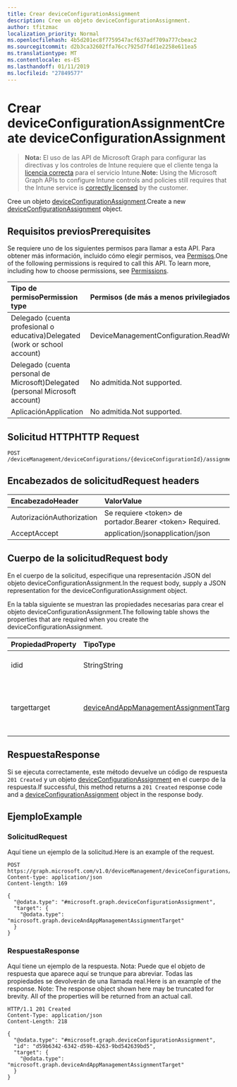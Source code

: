 ```yaml
---
title: Crear deviceConfigurationAssignment
description: Cree un objeto deviceConfigurationAssignment.
author: tfitzmac
localization_priority: Normal
ms.openlocfilehash: 4b5d201ec8f7759547acf637adf709a777cbeac2
ms.sourcegitcommit: d2b3ca32602ffa76cc7925d7f4d1e2258e611ea5
ms.translationtype: MT
ms.contentlocale: es-ES
ms.lasthandoff: 01/11/2019
ms.locfileid: "27849577"
---
```

# <a name="create-deviceconfigurationassignment"></a><span data-ttu-id="adc81-103">Crear deviceConfigurationAssignment</span><span class="sxs-lookup"><span data-stu-id="adc81-103">Create deviceConfigurationAssignment</span></span>

> <span data-ttu-id="adc81-104">**Nota:** El uso de las API de Microsoft Graph para configurar las directivas y los controles de Intune requiere que el cliente tenga la [licencia correcta](https://go.microsoft.com/fwlink/?linkid=839381) para el servicio Intune.</span><span class="sxs-lookup"><span data-stu-id="adc81-104">**Note:** Using the Microsoft Graph APIs to configure Intune controls and policies still requires that the Intune service is [correctly licensed](https://go.microsoft.com/fwlink/?linkid=839381) by the customer.</span></span>

<span data-ttu-id="adc81-105">Cree un objeto [deviceConfigurationAssignment](../resources/intune-deviceconfig-deviceconfigurationassignment.md).</span><span class="sxs-lookup"><span data-stu-id="adc81-105">Create a new [deviceConfigurationAssignment](../resources/intune-deviceconfig-deviceconfigurationassignment.md) object.</span></span>
## <a name="prerequisites"></a><span data-ttu-id="adc81-106">Requisitos previos</span><span class="sxs-lookup"><span data-stu-id="adc81-106">Prerequisites</span></span>
<span data-ttu-id="adc81-p101">Se requiere uno de los siguientes permisos para llamar a esta API. Para obtener más información, incluido cómo elegir permisos, vea [Permisos](/graph/permissions-reference).</span><span class="sxs-lookup"><span data-stu-id="adc81-p101">One of the following permissions is required to call this API. To learn more, including how to choose permissions, see [Permissions](/graph/permissions-reference).</span></span>

|<span data-ttu-id="adc81-109">Tipo de permiso</span><span class="sxs-lookup"><span data-stu-id="adc81-109">Permission type</span></span>|<span data-ttu-id="adc81-110">Permisos (de más a menos privilegiados)</span><span class="sxs-lookup"><span data-stu-id="adc81-110">Permissions (from most to least privileged)</span></span>|
|:---|:---|
|<span data-ttu-id="adc81-111">Delegado (cuenta profesional o educativa)</span><span class="sxs-lookup"><span data-stu-id="adc81-111">Delegated (work or school account)</span></span>|<span data-ttu-id="adc81-112">DeviceManagementConfiguration.ReadWrite.All</span><span class="sxs-lookup"><span data-stu-id="adc81-112">DeviceManagementConfiguration.ReadWrite.All</span></span>|
|<span data-ttu-id="adc81-113">Delegado (cuenta personal de Microsoft)</span><span class="sxs-lookup"><span data-stu-id="adc81-113">Delegated (personal Microsoft account)</span></span>|<span data-ttu-id="adc81-114">No admitida.</span><span class="sxs-lookup"><span data-stu-id="adc81-114">Not supported.</span></span>|
|<span data-ttu-id="adc81-115">Aplicación</span><span class="sxs-lookup"><span data-stu-id="adc81-115">Application</span></span>|<span data-ttu-id="adc81-116">No admitida.</span><span class="sxs-lookup"><span data-stu-id="adc81-116">Not supported.</span></span>|

## <a name="http-request"></a><span data-ttu-id="adc81-117">Solicitud HTTP</span><span class="sxs-lookup"><span data-stu-id="adc81-117">HTTP Request</span></span>
<!-- {
  "blockType": "ignored"
}
-->
``` http
POST /deviceManagement/deviceConfigurations/{deviceConfigurationId}/assignments
```

## <a name="request-headers"></a><span data-ttu-id="adc81-118">Encabezados de solicitud</span><span class="sxs-lookup"><span data-stu-id="adc81-118">Request headers</span></span>
|<span data-ttu-id="adc81-119">Encabezado</span><span class="sxs-lookup"><span data-stu-id="adc81-119">Header</span></span>|<span data-ttu-id="adc81-120">Valor</span><span class="sxs-lookup"><span data-stu-id="adc81-120">Value</span></span>|
|:---|:---|
|<span data-ttu-id="adc81-121">Autorización</span><span class="sxs-lookup"><span data-stu-id="adc81-121">Authorization</span></span>|<span data-ttu-id="adc81-122">Se requiere &lt;token&gt; de portador.</span><span class="sxs-lookup"><span data-stu-id="adc81-122">Bearer &lt;token&gt; Required.</span></span>|
|<span data-ttu-id="adc81-123">Accept</span><span class="sxs-lookup"><span data-stu-id="adc81-123">Accept</span></span>|<span data-ttu-id="adc81-124">application/json</span><span class="sxs-lookup"><span data-stu-id="adc81-124">application/json</span></span>|

## <a name="request-body"></a><span data-ttu-id="adc81-125">Cuerpo de la solicitud</span><span class="sxs-lookup"><span data-stu-id="adc81-125">Request body</span></span>
<span data-ttu-id="adc81-126">En el cuerpo de la solicitud, especifique una representación JSON del objeto deviceConfigurationAssignment.</span><span class="sxs-lookup"><span data-stu-id="adc81-126">In the request body, supply a JSON representation for the deviceConfigurationAssignment object.</span></span>

<span data-ttu-id="adc81-127">En la tabla siguiente se muestran las propiedades necesarias para crear el objeto deviceConfigurationAssignment.</span><span class="sxs-lookup"><span data-stu-id="adc81-127">The following table shows the properties that are required when you create the deviceConfigurationAssignment.</span></span>

|<span data-ttu-id="adc81-128">Propiedad</span><span class="sxs-lookup"><span data-stu-id="adc81-128">Property</span></span>|<span data-ttu-id="adc81-129">Tipo</span><span class="sxs-lookup"><span data-stu-id="adc81-129">Type</span></span>|<span data-ttu-id="adc81-130">Descripción</span><span class="sxs-lookup"><span data-stu-id="adc81-130">Description</span></span>|
|:---|:---|:---|
|<span data-ttu-id="adc81-131">id</span><span class="sxs-lookup"><span data-stu-id="adc81-131">id</span></span>|<span data-ttu-id="adc81-132">String</span><span class="sxs-lookup"><span data-stu-id="adc81-132">String</span></span>|<span data-ttu-id="adc81-133">La clave de la asignación.</span><span class="sxs-lookup"><span data-stu-id="adc81-133">The key of the assignment.</span></span>|
|<span data-ttu-id="adc81-134">target</span><span class="sxs-lookup"><span data-stu-id="adc81-134">target</span></span>|[<span data-ttu-id="adc81-135">deviceAndAppManagementAssignmentTarget</span><span class="sxs-lookup"><span data-stu-id="adc81-135">deviceAndAppManagementAssignmentTarget</span></span>](../resources/intune-shared-deviceandappmanagementassignmenttarget.md)|<span data-ttu-id="adc81-136">El destino de la tarea para la configuración del dispositivo.</span><span class="sxs-lookup"><span data-stu-id="adc81-136">The assignment target for the device configuration.</span></span>|



## <a name="response"></a><span data-ttu-id="adc81-137">Respuesta</span><span class="sxs-lookup"><span data-stu-id="adc81-137">Response</span></span>
<span data-ttu-id="adc81-138">Si se ejecuta correctamente, este método devuelve un código de respuesta `201 Created` y un objeto [deviceConfigurationAssignment](../resources/intune-deviceconfig-deviceconfigurationassignment.md) en el cuerpo de la respuesta.</span><span class="sxs-lookup"><span data-stu-id="adc81-138">If successful, this method returns a `201 Created` response code and a [deviceConfigurationAssignment](../resources/intune-deviceconfig-deviceconfigurationassignment.md) object in the response body.</span></span>

## <a name="example"></a><span data-ttu-id="adc81-139">Ejemplo</span><span class="sxs-lookup"><span data-stu-id="adc81-139">Example</span></span>
### <a name="request"></a><span data-ttu-id="adc81-140">Solicitud</span><span class="sxs-lookup"><span data-stu-id="adc81-140">Request</span></span>
<span data-ttu-id="adc81-141">Aquí tiene un ejemplo de la solicitud.</span><span class="sxs-lookup"><span data-stu-id="adc81-141">Here is an example of the request.</span></span>
``` http
POST https://graph.microsoft.com/v1.0/deviceManagement/deviceConfigurations/{deviceConfigurationId}/assignments
Content-type: application/json
Content-length: 169

{
  "@odata.type": "#microsoft.graph.deviceConfigurationAssignment",
  "target": {
    "@odata.type": "microsoft.graph.deviceAndAppManagementAssignmentTarget"
  }
}
```

### <a name="response"></a><span data-ttu-id="adc81-142">Respuesta</span><span class="sxs-lookup"><span data-stu-id="adc81-142">Response</span></span>
<span data-ttu-id="adc81-p102">Aquí tiene un ejemplo de la respuesta. Nota: Puede que el objeto de respuesta que aparece aquí se trunque para abreviar. Todas las propiedades se devolverán de una llamada real.</span><span class="sxs-lookup"><span data-stu-id="adc81-p102">Here is an example of the response. Note: The response object shown here may be truncated for brevity. All of the properties will be returned from an actual call.</span></span>
``` http
HTTP/1.1 201 Created
Content-Type: application/json
Content-Length: 218

{
  "@odata.type": "#microsoft.graph.deviceConfigurationAssignment",
  "id": "d59b6342-6342-d59b-4263-9bd542639bd5",
  "target": {
    "@odata.type": "microsoft.graph.deviceAndAppManagementAssignmentTarget"
  }
}
```



